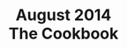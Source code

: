 ---
layout: default
img: project1.png
category: Services
title: August 2014<br>The Cookbook
description: |
  <p class="lead">
    The aim of this application was to allow users to add and share their prefered recipes. 
    <br>User's were also required to register in order to contribute. Non registered users were simply able to browse. 
    <br>
    Features -
    <br> Ruby on rails | Cancan | Devise | Carrierwave | acts_as_commentable
  </p>

---